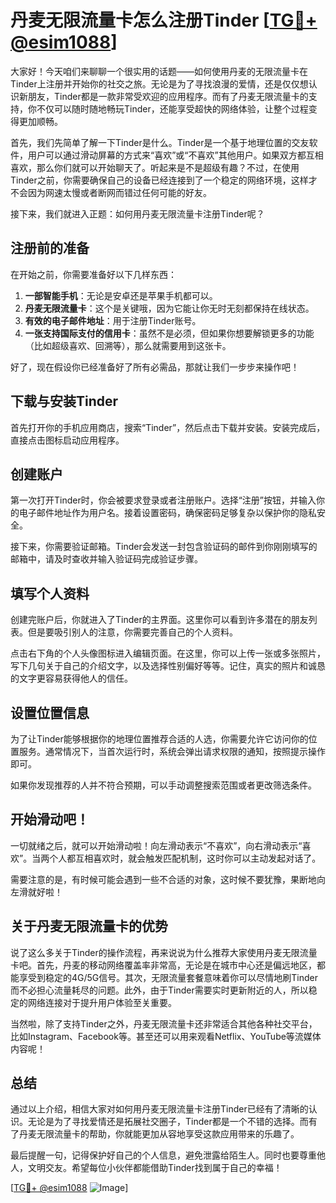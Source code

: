 # 丹麦无限流量卡怎么注册Tinder [[TG💪+ @esim1088](https://t.me/s/esim1088)]

大家好！今天咱们来聊聊一个很实用的话题——如何使用丹麦的无限流量卡在Tinder上注册并开始你的社交之旅。无论是为了寻找浪漫的爱情，还是仅仅想认识新朋友，Tinder都是一款非常受欢迎的应用程序。而有了丹麦无限流量卡的支持，你不仅可以随时随地畅玩Tinder，还能享受超快的网络体验，让整个过程变得更加顺畅。

首先，我们先简单了解一下Tinder是什么。Tinder是一个基于地理位置的交友软件，用户可以通过滑动屏幕的方式来“喜欢”或“不喜欢”其他用户。如果双方都互相喜欢，那么你们就可以开始聊天了。听起来是不是超级有趣？不过，在使用Tinder之前，你需要确保自己的设备已经连接到了一个稳定的网络环境，这样才不会因为网速太慢或者断网而错过任何可能的好友。

接下来，我们就进入正题：如何用丹麦无限流量卡注册Tinder呢？

## 注册前的准备

在开始之前，你需要准备好以下几样东西：

1. **一部智能手机**：无论是安卓还是苹果手机都可以。
2. **丹麦无限流量卡**：这个是关键哦，因为它能让你无时无刻都保持在线状态。
3. **有效的电子邮件地址**：用于注册Tinder账号。
4. **一张支持国际支付的信用卡**：虽然不是必须，但如果你想要解锁更多的功能（比如超级喜欢、回溯等），那么就需要用到这张卡。

好了，现在假设你已经准备好了所有必需品，那就让我们一步步来操作吧！

## 下载与安装Tinder

首先打开你的手机应用商店，搜索“Tinder”，然后点击下载并安装。安装完成后，直接点击图标启动应用程序。

## 创建账户

第一次打开Tinder时，你会被要求登录或者注册账户。选择“注册”按钮，并输入你的电子邮件地址作为用户名。接着设置密码，确保密码足够复杂以保护你的隐私安全。

接下来，你需要验证邮箱。Tinder会发送一封包含验证码的邮件到你刚刚填写的邮箱中，请及时查收并输入验证码完成验证步骤。

## 填写个人资料

创建完账户后，你就进入了Tinder的主界面。这里你可以看到许多潜在的朋友列表。但是要吸引别人的注意，你需要完善自己的个人资料。

点击右下角的个人头像图标进入编辑页面。在这里，你可以上传一张或多张照片，写下几句关于自己的介绍文字，以及选择性别偏好等等。记住，真实的照片和诚恳的文字更容易获得他人的信任。

## 设置位置信息

为了让Tinder能够根据你的地理位置推荐合适的人选，你需要允许它访问你的位置服务。通常情况下，当首次运行时，系统会弹出请求权限的通知，按照提示操作即可。

如果你发现推荐的人并不符合预期，可以手动调整搜索范围或者更改筛选条件。

## 开始滑动吧！

一切就绪之后，就可以开始滑动啦！向左滑动表示“不喜欢”，向右滑动表示“喜欢”。当两个人都互相喜欢时，就会触发匹配机制，这时你可以主动发起对话了。

需要注意的是，有时候可能会遇到一些不合适的对象，这时候不要犹豫，果断地向左滑就好啦！

## 关于丹麦无限流量卡的优势

说了这么多关于Tinder的操作流程，再来说说为什么推荐大家使用丹麦无限流量卡吧。首先，丹麦的移动网络覆盖率非常高，无论是在城市中心还是偏远地区，都能享受到稳定的4G/5G信号。其次，无限流量套餐意味着你可以尽情地刷Tinder而不必担心流量耗尽的问题。此外，由于Tinder需要实时更新附近的人，所以稳定的网络连接对于提升用户体验至关重要。

当然啦，除了支持Tinder之外，丹麦无限流量卡还非常适合其他各种社交平台，比如Instagram、Facebook等。甚至还可以用来观看Netflix、YouTube等流媒体内容呢！

## 总结

通过以上介绍，相信大家对如何用丹麦无限流量卡注册Tinder已经有了清晰的认识。无论是为了寻找爱情还是拓展社交圈子，Tinder都是一个不错的选择。而有了丹麦无限流量卡的帮助，你就能更加从容地享受这款应用带来的乐趣了。

最后提醒一句，记得保护好自己的个人信息，避免泄露给陌生人。同时也要尊重他人，文明交友。希望每位小伙伴都能借助Tinder找到属于自己的幸福！

[[TG💪+ @esim1088](https://t.me/s/esim1088) ![Image](https://i.postimg.cc/4NQfJmqS/Snipaste-2025-05-13-00-14-12.png)]